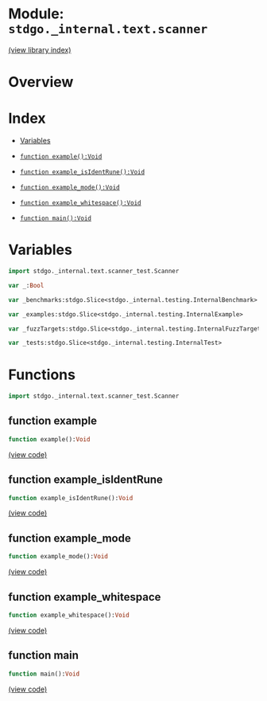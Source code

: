 # Module: `stdgo._internal.text.scanner`

[(view library index)](../../../stdgo.md)


# Overview


# Index


- [Variables](<#variables>)

- [`function example():Void`](<#function-example>)

- [`function example_isIdentRune():Void`](<#function-example_isidentrune>)

- [`function example_mode():Void`](<#function-example_mode>)

- [`function example_whitespace():Void`](<#function-example_whitespace>)

- [`function main():Void`](<#function-main>)

# Variables


```haxe
import stdgo._internal.text.scanner_test.Scanner
```


```haxe
var _:Bool
```


```haxe
var _benchmarks:stdgo.Slice<stdgo._internal.testing.InternalBenchmark>
```


```haxe
var _examples:stdgo.Slice<stdgo._internal.testing.InternalExample>
```


```haxe
var _fuzzTargets:stdgo.Slice<stdgo._internal.testing.InternalFuzzTarget>
```


```haxe
var _tests:stdgo.Slice<stdgo._internal.testing.InternalTest>
```


# Functions


```haxe
import stdgo._internal.text.scanner_test.Scanner
```


## function example


```haxe
function example():Void
```


[\(view code\)](<./Scanner.hx#L3>)


## function example\_isIdentRune


```haxe
function example_isIdentRune():Void
```


[\(view code\)](<./Scanner.hx#L15>)


## function example\_mode


```haxe
function example_mode():Void
```


[\(view code\)](<./Scanner.hx#L39>)


## function example\_whitespace


```haxe
function example_whitespace():Void
```


[\(view code\)](<./Scanner.hx#L55>)


## function main


```haxe
function main():Void
```


[\(view code\)](<./Scanner.hx#L25>)


